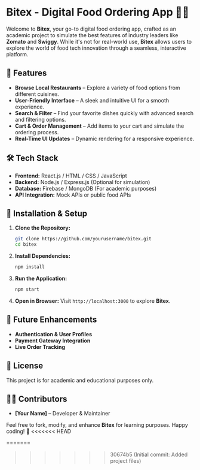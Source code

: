 # Bitex - Digital Food Ordering App 🍔🍕

Welcome to **Bitex**, your go-to digital food ordering app, crafted as an academic project to simulate the best features of industry leaders like **Zomato** and **Swiggy**. While it's not for real-world use, **Bitex** allows users to explore the world of food tech innovation through a seamless, interactive platform.

## 📌 Features
- **Browse Local Restaurants** – Explore a variety of food options from different cuisines.
- **User-Friendly Interface** – A sleek and intuitive UI for a smooth experience.
- **Search & Filter** – Find your favorite dishes quickly with advanced search and filtering options.
- **Cart & Order Management** – Add items to your cart and simulate the ordering process.
- **Real-Time UI Updates** – Dynamic rendering for a responsive experience.

## 🛠️ Tech Stack
- **Frontend:** React.js / HTML / CSS / JavaScript
- **Backend:** Node.js / Express.js (Optional for simulation)
- **Database:** Firebase / MongoDB (For academic purposes)
- **API Integration:** Mock APIs or public food APIs

## 🚀 Installation & Setup
1. **Clone the Repository:**
   ```sh
   git clone https://github.com/yourusername/bitex.git
   cd bitex
   ```
2. **Install Dependencies:**
   ```sh
   npm install
   ```
3. **Run the Application:**
   ```sh
   npm start
   ```
4. **Open in Browser:**
   Visit `http://localhost:3000` to explore **Bitex**.

## 📌 Future Enhancements
- **Authentication & User Profiles**
- **Payment Gateway Integration**
- **Live Order Tracking**

## 📄 License
This project is for academic and educational purposes only.

## 👨‍💻 Contributors
- **[Your Name]** – Developer & Maintainer

Feel free to fork, modify, and enhance **Bitex** for learning purposes. Happy coding! 🚀
<<<<<<< HEAD

=======
>>>>>>> 30674b5 (Initial commit: Added project files)
